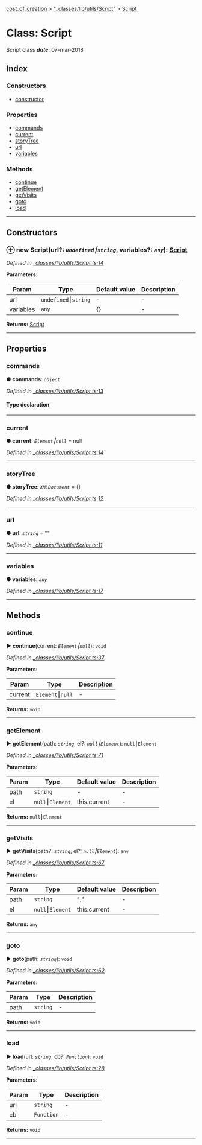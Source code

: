 [cost_of_creation](../README.md) > ["_classes/lib/utils/Script"](../modules/__classes_lib_utils_script_.md) > [Script](../classes/__classes_lib_utils_script_.script.md)



# Class: Script


Script class
*__date__*: 07-mar-2018


## Index

### Constructors

* [constructor](__classes_lib_utils_script_.script.md#constructor)


### Properties

* [commands](__classes_lib_utils_script_.script.md#commands)
* [current](__classes_lib_utils_script_.script.md#current)
* [storyTree](__classes_lib_utils_script_.script.md#storytree)
* [url](__classes_lib_utils_script_.script.md#url)
* [variables](__classes_lib_utils_script_.script.md#variables)


### Methods

* [continue](__classes_lib_utils_script_.script.md#continue)
* [getElement](__classes_lib_utils_script_.script.md#getelement)
* [getVisits](__classes_lib_utils_script_.script.md#getvisits)
* [goto](__classes_lib_utils_script_.script.md#goto)
* [load](__classes_lib_utils_script_.script.md#load)



---
## Constructors
<a id="constructor"></a>


### ⊕ **new Script**(url?: *`undefined`⎮`string`*, variables?: *`any`*): [Script](__classes_lib_utils_script_.script.md)


*Defined in [_classes/lib/utils/Script.ts:14](https://github.com/codeartisticninja/cost_of_creation/blob/5dc4a7e/src/script/_classes/lib/utils/Script.ts#L14)*



**Parameters:**

| Param | Type | Default value | Description |
| ------ | ------ | ------ | ------ |
| url | `undefined`⎮`string`  | - |   - |
| variables | `any`  |  {} |   - |





**Returns:** [Script](__classes_lib_utils_script_.script.md)

---


## Properties
<a id="commands"></a>

###  commands

**●  commands**:  *`object`* 

*Defined in [_classes/lib/utils/Script.ts:13](https://github.com/codeartisticninja/cost_of_creation/blob/5dc4a7e/src/script/_classes/lib/utils/Script.ts#L13)*


#### Type declaration


[key: `string`]: `Function`






___

<a id="current"></a>

###  current

**●  current**:  *`Element`⎮`null`*  =  null

*Defined in [_classes/lib/utils/Script.ts:14](https://github.com/codeartisticninja/cost_of_creation/blob/5dc4a7e/src/script/_classes/lib/utils/Script.ts#L14)*





___

<a id="storytree"></a>

###  storyTree

**●  storyTree**:  *`XMLDocument`*  =  <XMLDocument>{}

*Defined in [_classes/lib/utils/Script.ts:12](https://github.com/codeartisticninja/cost_of_creation/blob/5dc4a7e/src/script/_classes/lib/utils/Script.ts#L12)*





___

<a id="url"></a>

###  url

**●  url**:  *`string`*  = ""

*Defined in [_classes/lib/utils/Script.ts:11](https://github.com/codeartisticninja/cost_of_creation/blob/5dc4a7e/src/script/_classes/lib/utils/Script.ts#L11)*





___

<a id="variables"></a>

###  variables

**●  variables**:  *`any`* 

*Defined in [_classes/lib/utils/Script.ts:17](https://github.com/codeartisticninja/cost_of_creation/blob/5dc4a7e/src/script/_classes/lib/utils/Script.ts#L17)*





___


## Methods
<a id="continue"></a>

###  continue

► **continue**(current: *`Element`⎮`null`*): `void`



*Defined in [_classes/lib/utils/Script.ts:37](https://github.com/codeartisticninja/cost_of_creation/blob/5dc4a7e/src/script/_classes/lib/utils/Script.ts#L37)*



**Parameters:**

| Param | Type | Description |
| ------ | ------ | ------ |
| current | `Element`⎮`null`   |  - |





**Returns:** `void`





___

<a id="getelement"></a>

###  getElement

► **getElement**(path: *`string`*, el?: *`null`⎮`Element`*): `null`⎮`Element`



*Defined in [_classes/lib/utils/Script.ts:71](https://github.com/codeartisticninja/cost_of_creation/blob/5dc4a7e/src/script/_classes/lib/utils/Script.ts#L71)*



**Parameters:**

| Param | Type | Default value | Description |
| ------ | ------ | ------ | ------ |
| path | `string`  | - |   - |
| el | `null`⎮`Element`  |  this.current |   - |





**Returns:** `null`⎮`Element`





___

<a id="getvisits"></a>

###  getVisits

► **getVisits**(path?: *`string`*, el?: *`null`⎮`Element`*): `any`



*Defined in [_classes/lib/utils/Script.ts:67](https://github.com/codeartisticninja/cost_of_creation/blob/5dc4a7e/src/script/_classes/lib/utils/Script.ts#L67)*



**Parameters:**

| Param | Type | Default value | Description |
| ------ | ------ | ------ | ------ |
| path | `string`  | &quot;.&quot; |   - |
| el | `null`⎮`Element`  |  this.current |   - |





**Returns:** `any`





___

<a id="goto"></a>

###  goto

► **goto**(path: *`string`*): `void`



*Defined in [_classes/lib/utils/Script.ts:62](https://github.com/codeartisticninja/cost_of_creation/blob/5dc4a7e/src/script/_classes/lib/utils/Script.ts#L62)*



**Parameters:**

| Param | Type | Description |
| ------ | ------ | ------ |
| path | `string`   |  - |





**Returns:** `void`





___

<a id="load"></a>

###  load

► **load**(url: *`string`*, cb?: *`Function`*): `void`



*Defined in [_classes/lib/utils/Script.ts:28](https://github.com/codeartisticninja/cost_of_creation/blob/5dc4a7e/src/script/_classes/lib/utils/Script.ts#L28)*



**Parameters:**

| Param | Type | Description |
| ------ | ------ | ------ |
| url | `string`   |  - |
| cb | `Function`   |  - |





**Returns:** `void`





___


